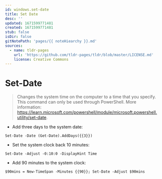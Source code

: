 ```yaml
---
id: windows.set-date
title: Set Date
desc: ''
updated: 1671599771481
created: 1671599771481
stub: false
isDir: false
gitNotePath: 'pages/{{ noteHiearchy }}.md'
sources:
  - name: tldr-pages
    url: 'https://github.com/tldr-pages/tldr/blob/master/LICENSE.md'
    license: Creative Commons
---
```

# Set-Date

> Changes the system time on the computer to a time that you specify.
> This command can only be used through PowerShell.
> More information: <https://learn.microsoft.com/powershell/module/microsoft.powershell.utility/set-date>.

- Add three days to the system date:

`Set-Date -Date (Get-Date).AddDays({{3}})`

- Set the system clock back 10 minutes:

`Set-Date -Adjust -0:10:0 -DisplayHint Time`

- Add 90 minutes to the system clock:

`$90mins = New-TimeSpan -Minutes {{90}}; Set-Date -Adjust $90mins`

